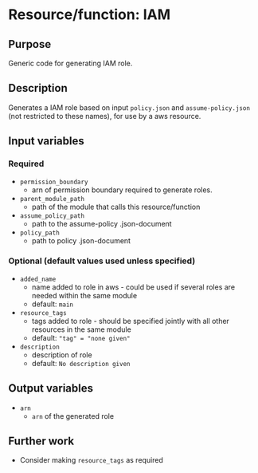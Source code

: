 # Resource/function: IAM

## Purpose
Generic code for generating IAM role.

## Description
Generates a IAM role based on input `policy.json` and `assume-policy.json` (not restricted to these names), for use by a aws resource. 

## Input variables
### Required
- `permission_boundary`
    - arn of permission boundary required to generate roles. 
- `parent_module_path`
    - path of the module that calls this resource/function
- `assume_policy_path`
    - path to the assume-policy .json-document
- `policy_path`
    - path to policy .json-document

### Optional (default values used unless specified)
- `added_name`
    - name added to role in aws - could be used if several roles are needed within the same module
    - default: `main`
- `resource_tags`
    - tags added to role - should be specified jointly with all other resources in the same module
    - default: `"tag" = "none given"`
- `description`
    - description of role
    - default: `No description given`

## Output variables
- `arn`
    - `arn` of the generated role

## Further work
- Consider making `resource_tags` as required
